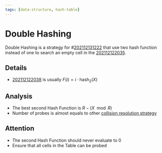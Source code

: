```yaml
---
tags: [data-structure, hash-table]
---
```


# Double Hashing

Double Hashing is a strategy for #[202112131222](202112131222.md) that use two hash function
instead of one to search an empty cell in the [202112122035](202112122035.md).

## Details

- [202112122038](202112122038.md) is usually $F(i) = i \cdot \text{hash}_2(X)$

## Analysis

- The best second Hash Function is $R - (X \mod R)$
- Number of probes is almost equals to other
  [collision resolution strategy](202112131158.md)

## Attention

- The second Hash Function should never evaluate to 0
- Ensure that all cells in the Table can be probed
